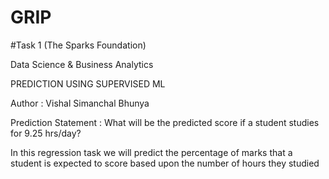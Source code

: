 # GRIP

#Task 1 (The Sparks Foundation)

Data Science & Business Analytics

PREDICTION USING SUPERVISED ML

Author : Vishal Simanchal Bhunya

Prediction Statement : What will be the predicted score if a student studies for 9.25 hrs/day?

In this regression task we will predict the percentage of marks that a student is expected to score based upon the number of hours they studied
